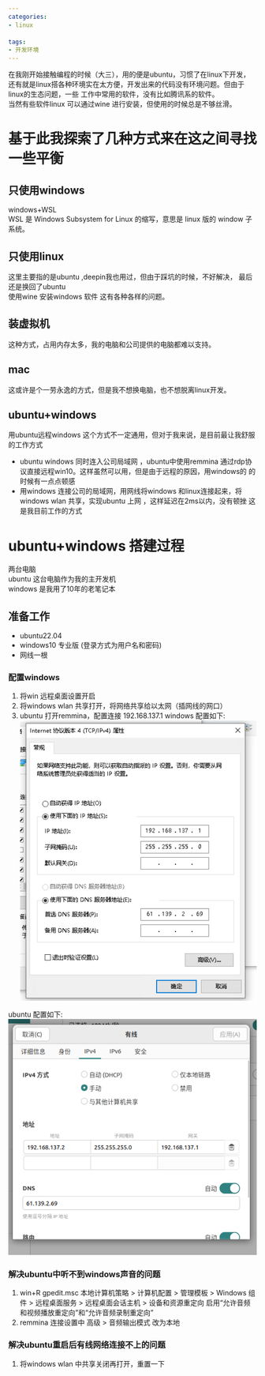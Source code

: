 ```yaml
---
categories:
- linux

tags:
- 开发环境
---
```


在我刚开始接触编程的时候（大三），用的便是ubuntu，习惯了在linux下开发，还有就是linux搭各种环境实在太方便，开发出来的代码没有环境问题。但由于linux的生态问题，一些
工作中常用的软件，没有比如腾讯系的软件。  
当然有些软件linux 可以通过wine 进行安装，但使用的时候总是不够丝滑。

<!--more-->

# 基于此我探索了几种方式来在这之间寻找一些平衡
## 只使用windows
windows+WSL  
WSL 是 Windows Subsystem for Linux 的缩写，意思是 linux 版的 window 子系统。  

## 只使用linux
这里主要指的是ubuntu ,deepin我也用过，但由于踩坑的时候，不好解决， 最后还是换回了ubuntu  
使用wine 安装windows 软件 这有各种各样的问题。

## 装虚拟机
这种方式，占用内存太多，我的电脑和公司提供的电脑都难以支持。

## mac 
这或许是个一劳永逸的方式，但是我不想换电脑，也不想脱离linux开发。

## ubuntu+windows
用ubuntu远程windows
这个方式不一定通用，但对于我来说，是目前最让我舒服的工作方式  
* ubuntu windows 同时连入公司局域网 ，ubuntu中使用remmina 通过rdp协议直接远程win10。这样虽然可以用，但是由于远程的原因，用windows的
的时候有一点点顿感 
* 用windows 连接公司的局域网，用网线将windows 和linux连接起来，将windows wlan 共享，实现ubuntu 上网 ，这样延迟在2ms以内，没有顿挫
这是我目前工作的方式



# ubuntu+windows 搭建过程

两台电脑  
ubuntu 这台电脑作为我的主开发机   
windows 是我用了10年的老笔记本

## 准备工作
* ubuntu22.04
* windows10 专业版 (登录方式为用户名和密码)
* 网线一根

### 配置windows 
1. 将win 远程桌面设置开启
2. 将windows wlan 共享打开，将网络共享给以太网（插网线的网口）
3. ubuntu 打开remmina，配置连接 192.168.137.1
windows 配置如下: 
![](丝滑的开发环境/img1.png)

ubuntu 配置如下:   
![](丝滑的开发环境/img.png)

### 解决ubuntu中听不到windows声音的问题
1. win+R gpedit.msc  本地计算机策略 > 计算机配置 > 管理模板 > Windows 组件 > 远程桌面服务 > 远程桌面会话主机 > 设备和资源重定向 启用“允许音频和视频播放重定向”和“允许音频录制重定向”
2. remmina 连接设置中 高级 > 音频输出模式 改为本地

### 解决ubuntu重启后有线网络连接不上的问题
1. 将windows wlan 中共享关闭再打开，重置一下

